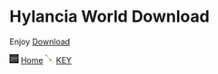 # Hylancia World Download
Enjoy
[Download](https://drive.google.com/file/d/1GSEJ8mkS5FD5WFpJD-OF-uqqYoy0qicp/view?usp=drive_link)

[![Home](/Images/home.png)](/main.md) [Home](/Main.md)
[![KEY](/Images/key1.png)](/WORLD/key.md) [KEY](/key.md)